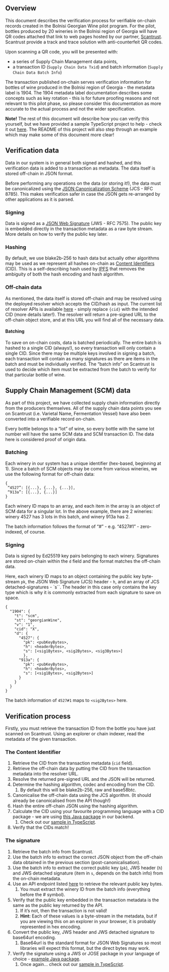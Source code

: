 ## Overview
This document describes the verification process for verifiable on-chain records created in the Bolnisi Georgian Wine pilot program.
For the pilot, bottles produced by 20 wineries in the Bolnisi region of Georgia will have QR codes attached that link to web pages hosted by our partner, [Scantrust](https://www.scantrust.com/).
Scantrust provide a track and trace solution with anti-counterfeit QR codes.

Upon scanning a QR code, you will be presented with:
- a series of Supply Chain Management data points,
- a transaction ID (`Supply Chain Data Txid`) and batch information (`Supply Chain Data Batch Info`)

The transaction published on-chain serves verification information for bottles of wine produced in the Bolnisi region of Georgia - the metadata label is 1904.
The 1904 metadata label documentation describes some concepts such as key rotation - this is for future proofing reasons and not relevant to this pilot phase, so please consider this documentation as more accurate to the actual process and not the wider specification.

**Note!** The rest of this document will describe how you can verify this yourself, but we have provided a sample TypeScript project to help - check it out [here](./verification-scripts/).
The README of this project will also step through an example which may make some of this document more clear!

## Verification data
Data in our system is in general both signed and hashed, and this verification data is added to a transaction as metadata.
The data itself is stored off-chain in JSON format.

Before performing any operations on the data (or storing it!), the data must be canonicalized using the [JSON Canonicalization Scheme](https://www.rfc-editor.org/rfc/rfc8785) (JCS - RFC 8785).
This makes verification safer in case the JSON gets re-arranged by other applications as it is parsed.

### Signing
Data is signed as a [JSON Web Signature](https://datatracker.ietf.org/doc/html/rfc7515) (JWS - RFC 7575). 
The public key is embedded directly in the transaction metadata as a raw byte stream.
More details on how to verify the public key later.

### Hashing
By default, we use blake2b-256 to hash data but actually other algorithms may be used as we represent all hashes on-chain as [Content Identifiers](https://github.com/multiformats/cid) (CID).
This is a self-describing hash used by [IPFS](https://ipfs.tech/) that removes the ambiguity of both the hash encoding and hash algorithm.

### Off-chain data
As mentioned, the data itself is stored off-chain and may be resolved using the deployed resolver which accepts the CID/hash as input.
The current list of resolver APIs is available [here](./apis/OFFCHAIN) - simply replace `{cid}` with the intended CID (more details later!).
The resolver will return a pre-signed URL to the off-chain object store, and at this URL you will find all of the necessary data.

#### Batching
To save on on-chain costs, data is batched periodically.
The entire batch is hashed to a single CID (always!), so every transaction will only contain a single CID.
Since there may be multiple keys involved in signing a batch, each transaction will contain as many signatures as there are items in the batch and must be individually verified.
The “batch info” on Scantrust is used to decide which item must be extracted from the batch to verify for that particular bottle of wine.

## Supply Chain Management (SCM) data
As part of this project, we have collected supply chain information directly from the producers themselves.
All of the supply chain data points you see on Scantrust (i.e. Varietal Name, Fermentation Vessel) have also been converted into a verifiable record on-chain.

Every bottle belongs to a “lot” of wine, so every bottle with the same lot number will have the same SCM data and SCM transaction ID.
The data here is considered proof of origin data.

### Batching
Each winery in our system has a unique identifier (hex-based, beginning at 1).
Since a batch of SCM objects may be come from various wineries, we use the following format for off-chain data:
```
{
 “4527”: [{...}, {...}, {...}],
 “913a”: [{...}, {...}]
}
```

Each winery ID maps to an array, and each item in the array is an object of SCM data for a singular lot.
In the above example, there are 2 wineries: winery 4527 has 3 lots in this batch, and winery 913a has 2.

The batch information follows the format of “<wineryId>#<indexInArray>” - e.g. “4527#1” - zero-indexed, of course.

### Signing
Data is signed by Ed25519 key pairs belonging to each winery.
Signatures are stored on-chain within the `d` field and the format matches the off-chain data.

Here, each winery ID maps to an object containing the public key byte-stream `pk`, the JSON Web Signature (JCS) header - `h`, and an array of JCS detached-signatures - `s``.
The header in this case only contains the key type which is why it is commonly extracted from each signature to save on space.

```
{
  "1904": {
    "t": "scm",
    "st": "georgianWine",
    "v": "1",
    "cid": "X",
    "d": {
      "4527": {
        "pk": <pubKeyBytes>,
        "h": <headerBytes>,
        "s": [<sig1Bytes>, <sig2Bytes>, <sig3Bytes>]
	    },
      "913a": {
        "pk": <pubKeyBytes>,
        "h": <headerBytes>,
        "s": [<sig1Bytes>, <sig2Bytes>]
      }
    }
  }
}
```
The batch information of `4527#1` maps to `<sig2Bytes>` here.

## Verification process
Firstly, you must retrieve the transaction ID from the bottle you have just scanned on Scantrust.
Using an explorer or chain indexer, read the metadata of the given transaction.

### The Content Identifier
1. Retrieve the CID from the transaction metadata (`cid` field).
2. Retrieve the off-chain data by putting the CID from the transaction metadata into the resolver URL.
3. Resolve the returned pre-signed URL and the JSON will be returned.
4. Determine the hashing algorithm, codec and encoding from the CID.
    1. By default this will be blake2b-256, raw and base58btc.
5. Canonicalise the off-chain data using the JCS algorithm. (It should already be canonicalised from the API though!)
6. Hash the entire off-chain JSON using the hashing algorithm.
7. Calculate the CID using your favourite programming language with a CID package - we are using [this Java package](https://github.com/ipld/java-cid) in our backend.
    1. Check out our [sample in TypeScript](./verification-scripts/).
8. Verify that the CIDs match!

### The signature
1. Retrieve the batch info from Scantrust.
2. Use the batch info to extract the correct JSON object from the off-chain data obtained in the previous section (post-canonicalisation).
3. Use the batch info to extract the correct public key (`pk`), JWS header (`h`) and JWS detached signature (item in `s`, depends on the batch info) from the on-chain metadata.
4. Use an API endpoint listed [here](./apis/PUBLIC_KEYS) to retrieve the relevant public key bytes.
    1. You must extract the winery ID from the batch info (everything before the # symbol).
5. Verify that the public key embedded in the transaction metadata is the same as the public key returned by the API.
    1. If it’s not, then the transaction is not valid!
    2. **Hint:** Each of these values is a byte-stream in the metadata, but if you are viewing this on an explorer in your browser, it is probably represented in hex encoding.
6. Convert the public key, JWS header and JWS detached signature to base64url encoding.
    1. Base64url is the standard format for JSON Web Signatures so most libraries will expect this format, but the direct bytes may work.
7. Verify the signature using a JWS or JOSE package in your language of choice - [example Java package](https://mvnrepository.com/artifact/com.nimbusds/nimbus-jose-jwt).
    1. Once again... check out our [sample in TypeScript](./verification-scripts/).
